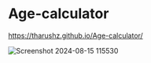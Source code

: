 # Age-calculator
https://tharushz.github.io/Age-calculator/




![Screenshot 2024-08-15 115530](https://github.com/user-attachments/assets/35869b75-c79b-4b2c-936d-9536611f1cac)
